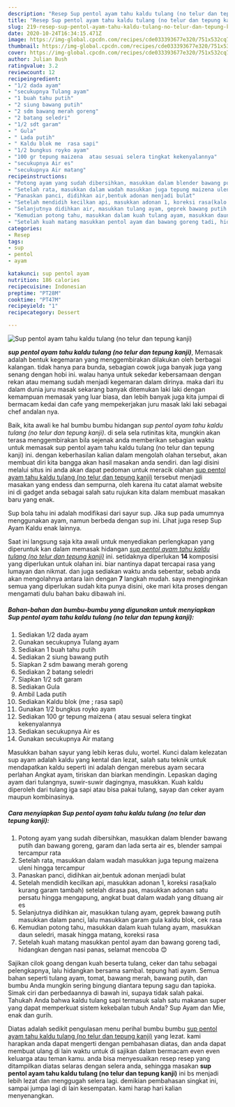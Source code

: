 ```yaml
---
description: "Resep Sup pentol ayam tahu kaldu tulang (no telur dan tepung kanji) yang Bisa Manjain Lidah"
title: "Resep Sup pentol ayam tahu kaldu tulang (no telur dan tepung kanji) yang Bisa Manjain Lidah"
slug: 219-resep-sup-pentol-ayam-tahu-kaldu-tulang-no-telur-dan-tepung-kanji-yang-bisa-manjain-lidah
date: 2020-10-24T16:34:15.471Z
image: https://img-global.cpcdn.com/recipes/cde033393677e320/751x532cq70/sup-pentol-ayam-tahu-kaldu-tulang-no-telur-dan-tepung-kanji-foto-resep-utama.jpg
thumbnail: https://img-global.cpcdn.com/recipes/cde033393677e320/751x532cq70/sup-pentol-ayam-tahu-kaldu-tulang-no-telur-dan-tepung-kanji-foto-resep-utama.jpg
cover: https://img-global.cpcdn.com/recipes/cde033393677e320/751x532cq70/sup-pentol-ayam-tahu-kaldu-tulang-no-telur-dan-tepung-kanji-foto-resep-utama.jpg
author: Julian Bush
ratingvalue: 3.2
reviewcount: 12
recipeingredient:
- "1/2 dada ayam"
- "secukupnya Tulang ayam"
- "1 buah tahu putih"
- "2 siung bawang putih"
- "2 sdm bawang merah goreng"
- "2 batang seledri"
- "1/2 sdt garam"
- " Gula"
- " Lada putih"
- " Kaldu blok me  rasa sapi"
- "1/2 bungkus royko ayam"
- "100 gr tepung maizena  atau sesuai selera tingkat kekenyalannya"
- "secukupnya Air es"
- "secukupnya Air matang"
recipeinstructions:
- "Potong ayam yang sudah dibersihkan, masukkan dalam blender bawang putih dan bawang goreng, garam dan lada serta air es, blender sampai tercampur rata"
- "Setelah rata, masukkan dalam wadah masukkan juga tepung maizena uleni hingga tercampur"
- "Panaskan panci, didihkan air,bentuk adonan menjadi bulat"
- "Setelah mendidih kecilkan api, masukkan adonan 1, koreksi rasa(kalo kurang garam tambah) setelah dirasa pas, masukkan adonan satu persatu hingga mengapung, angkat buat dalam wadah yang dituang air es"
- "Selanjutnya didihkan air, masukkan tulang ayam, geprek bawang putih masukkan dalam panci, lalu masukkan garam gula kaldu blok, cek rasa"
- "Kemudian potong tahu, masukkan dalam kuah tulang ayam, masukkan daun seledri, masak hingga matang, koreksi rasa"
- "Setelah kuah matang masukkan pentol ayam dan bawang goreng tadi, hidangkan dengan nasi panas, selamat mencoba 😊"
categories:
- Resep
tags:
- sup
- pentol
- ayam

katakunci: sup pentol ayam 
nutrition: 186 calories
recipecuisine: Indonesian
preptime: "PT28M"
cooktime: "PT47M"
recipeyield: "1"
recipecategory: Dessert

---
```



![Sup pentol ayam tahu kaldu tulang (no telur dan tepung kanji)](https://img-global.cpcdn.com/recipes/cde033393677e320/751x532cq70/sup-pentol-ayam-tahu-kaldu-tulang-no-telur-dan-tepung-kanji-foto-resep-utama.jpg)

<b><i>sup pentol ayam tahu kaldu tulang (no telur dan tepung kanji)</i></b>, Memasak adalah bentuk kegemaran yang menggembirakan dilakukan oleh berbagai kalangan. tidak hanya para bunda, sebagian cowok juga banyak juga yang senang dengan hobi ini. walau hanya untuk sekedar kebersamaan dengan rekan atau memang sudah menjadi kegemaran dalam dirinya. maka dari itu dalam dunia juru masak sekarang banyak ditemukan laki laki dengan kemampuan memasak yang luar biasa, dan lebih banyak juga kita jumpai di bermacam kedai dan cafe yang mempekerjakan juru masak laki laki sebagai chef andalan nya.

Baik, kita awali ke hal bumbu bumbu hidangan <i>sup pentol ayam tahu kaldu tulang (no telur dan tepung kanji)</i>. di sela sela rutinitas kita, mungkin akan terasa menggembirakan bila sejenak anda memberikan sebagian waktu untuk memasak sup pentol ayam tahu kaldu tulang (no telur dan tepung kanji) ini. dengan keberhasilan kalian dalam mengolah olahan tersebut, akan membuat diri kita bangga akan hasil masakan anda sendiri. dan lagi disini melalui situs ini anda akan dapat pedoman untuk meracik olahan <u>sup pentol ayam tahu kaldu tulang (no telur dan tepung kanji)</u> tersebut menjadi masakan yang endess dan sempurna, oleh karena itu catat alamat website ini di gadget anda sebagai salah satu rujukan kita dalam membuat masakan baru yang enak.

Sup bola tahu ini adalah modifikasi dari sayur sup. Jika sup pada umumnya menggunakan ayam, namun berbeda dengan sup ini. Lihat juga resep Sup Ayam Kaldu enak lainnya.


Saat ini langsung saja kita awali untuk menyediakan perlengkapan yang diperuntuk kan dalam memasak hidangan <u><i>sup pentol ayam tahu kaldu tulang (no telur dan tepung kanji)</i></u> ini. setidaknya diperlukan <b>14</b> komposisi yang diperlukan untuk olahan ini. biar nantinya dapat tercapai rasa yang lumayan dan nikmat. dan juga sediakan waktu anda sebentar, sebab anda akan mengolahnya antara lain dengan <b>7</b> langkah mudah. saya menginginkan semua yang diperlukan sudah kita punya disini, oke mari kita proses dengan mengamati dulu bahan baku dibawah ini.

<!--inarticleads1-->

##### Bahan-bahan dan bumbu-bumbu yang digunakan untuk menyiapkan Sup pentol ayam tahu kaldu tulang (no telur dan tepung kanji):

1. Sediakan 1/2 dada ayam
1. Gunakan secukupnya Tulang ayam
1. Sediakan 1 buah tahu putih
1. Sediakan 2 siung bawang putih
1. Siapkan 2 sdm bawang merah goreng
1. Sediakan 2 batang seledri
1. Siapkan 1/2 sdt garam
1. Sediakan  Gula
1. Ambil  Lada putih
1. Sediakan  Kaldu blok (me ; rasa sapi)
1. Gunakan 1/2 bungkus royko ayam
1. Sediakan 100 gr tepung maizena ( atau sesuai selera tingkat kekenyalannya
1. Sediakan secukupnya Air es
1. Gunakan secukupnya Air matang


Masukkan bahan sayur yang lebih keras dulu, wortel. Kunci dalam kelezatan sup ayam adalah kaldu yang kental dan lezat, salah satu teknik untuk mendapatkan kaldu seperti ini adalah dengan merebus ayam secara perlahan Angkat ayam, tiriskan dan biarkan mendingin. Lepaskan daging ayam dari tulangnya, suwir-suwir dagingnya, masukkan. Kuah kaldu diperoleh dari tulang iga sapi atau bisa pakai tulang, sayap dan ceker ayam maupun kombinasinya. 

<!--inarticleads2-->

##### Cara menyiapkan Sup pentol ayam tahu kaldu tulang (no telur dan tepung kanji):

1. Potong ayam yang sudah dibersihkan, masukkan dalam blender bawang putih dan bawang goreng, garam dan lada serta air es, blender sampai tercampur rata
1. Setelah rata, masukkan dalam wadah masukkan juga tepung maizena uleni hingga tercampur
1. Panaskan panci, didihkan air,bentuk adonan menjadi bulat
1. Setelah mendidih kecilkan api, masukkan adonan 1, koreksi rasa(kalo kurang garam tambah) setelah dirasa pas, masukkan adonan satu persatu hingga mengapung, angkat buat dalam wadah yang dituang air es
1. Selanjutnya didihkan air, masukkan tulang ayam, geprek bawang putih masukkan dalam panci, lalu masukkan garam gula kaldu blok, cek rasa
1. Kemudian potong tahu, masukkan dalam kuah tulang ayam, masukkan daun seledri, masak hingga matang, koreksi rasa
1. Setelah kuah matang masukkan pentol ayam dan bawang goreng tadi, hidangkan dengan nasi panas, selamat mencoba 😊


Sajikan cilok goang dengan kuah beserta tulang, ceker dan tahu sebagai pelengkapnya, lalu hidangkan bersama sambal. tepung hati ayam. Semua bahan seperti tulang ayam, tomat, bawang merah, bawang putih, dan bumbu Anda mungkin sering bingung diantara tepung sagu dan tapioka. Simak ciri dan perbedaannya di bawah ini, supaya tidak salah pakai. Tahukah Anda bahwa kaldu tulang sapi termasuk salah satu makanan super yang dapat memperkuat sistem kekebalan tubuh Anda? Sup Ayam dan Mie, enak dan gurih. 

Diatas adalah sedikit pengulasan menu perihal bumbu bumbu <u>sup pentol ayam tahu kaldu tulang (no telur dan tepung kanji)</u> yang lezat. kami harapkan anda dapat mengerti dengan pembahasan diatas, dan anda dapat membuat ulang di lain waktu untuk di sajikan dalam bermacam even even keluarga atau teman kamu. anda bisa menyesuaikan resep resep yang ditampilkan diatas selaras dengan selera anda, sehingga masakan <b>sup pentol ayam tahu kaldu tulang (no telur dan tepung kanji)</b> ini bs menjadi lebih lezat dan menggugah selera lagi. demikian pembahasan singkat ini, sampai jumpa lagi di lain kesempatan. kami harap hari kalian menyenangkan.
